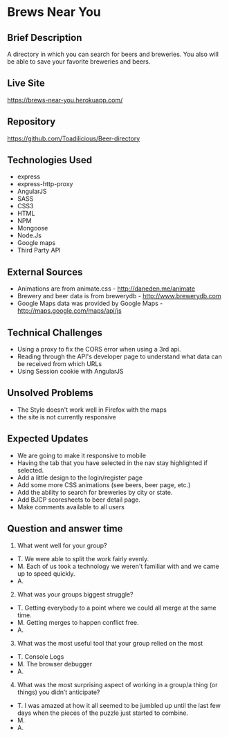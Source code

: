 # Brews Near You
## Brief Description
A directory in which you can search for beers and breweries.  You also will be able to save your favorite breweries and beers.

## Live Site
https://brews-near-you.herokuapp.com/

## Repository
https://github.com/Toadilicious/Beer-directory

## Technologies Used
- express
- express-http-proxy
- AngularJS
- SASS
- CSS3
- HTML
- NPM
- Mongoose
- Node.Js
- Google maps
- Third Party API

## External Sources
- Animations are from animate.css - http://daneden.me/animate
- Brewery and beer data is from brewerydb - http://www.brewerydb.com
- Google Maps data was provided by Google Maps - http://maps.google.com/maps/api/js

## Technical Challenges
- Using a proxy to fix the CORS error when using a 3rd api.
- Reading through the API's developer page to understand what data can be received from which URLs
- Using Session cookie with AngularJS

## Unsolved Problems
- The Style doesn't work well in Firefox with the maps
- the site is not currently responsive

## Expected Updates
- We are going to make it responsive to mobile
- Having the tab that you have selected in the nav stay highlighted if selected.
- Add a little design to the login/register page
- Add some more CSS animations (see beers, beer page, etc.)
- Add the ability to search for breweries by city or state.
- Add BJCP scoresheets to beer detail page.
- Make comments available to all users

## Question and answer time
1. What went well for your group?
- T. We were able to split the work fairly evenly.
- M. Each of us took a technology we weren't familiar with and we came up to speed quickly.
- A.
2. What was your groups biggest struggle?
- T. Getting everybody to a point where we could all merge at the same time.
- M. Getting merges to happen conflict free.
- A.
3. What was the most useful tool that your group relied on the most
- T. Console Logs
- M. The browser debugger
- A.
4. What was the most surprising aspect of working in a group/a thing (or things) you didn’t anticipate?
- T. I was amazed at how it all seemed to be jumbled up until the last few days when the pieces of the puzzle just started to combine.
- M. 
- A.
